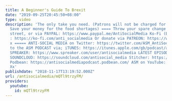 ```yaml
---
title: A Beginner's Guide To Brexit
date: "2019-09-25T20:45:50+08:00"
type: video
description: 'The only take you need. (Patrons will not be charged for this video.
  Save your money for the food shortages) ==== Throw your spare change at me in the
  street, or via PAYPAL: https://www.paypal.me/AntiSocialMedia Ko-Fi (Buy me a coffee)
  : https://ko-fi.com/anti_socialmedia Or donate via PATREON: https://www.patreon.com/AntiSocialMedia
  x ===== ANTI-SOCIAL MEDIA on Twitter: https://twitter.com/ASM_AntiSocial Listen
  to the ASM PODCAST via; iTUNES: https://itunes.apple.com/gb/podcast/anti-social-media-podcast/id1076431995?mt=2
  SPREAKER: https://www.spreaker.com/user/antisocialmedia LATEST EPISODES ONLY via
  SOUNDCLOUD: https://soundcloud.com/antisocial_media Stitcher: https://www.stitcher.com/podcast/antisocial-media-podcast
  Podbean: https://antisocialmediapodcast.podbean.com/ ASM on YouTube: https://www.youtube.com/c/AntiSocialMedia
  Xx'
publishdate: "2018-11-17T13:19:52.000Z"
url: /antisocialmedia/mQTl9trzyFM/
providers:
  youtube:
    id: mQTl9trzyFM
---
```

